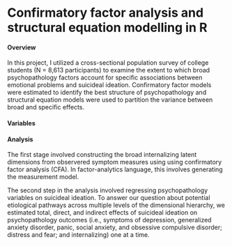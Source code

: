 # Confirmatory factor analysis and structural equation modelling in R
#### Overview
In this project, I utilized a cross-sectional population survey of college students (N = 8,613 participants) to examine the extent to which broad psychopathology factors account for specific associations between emotional problems and suicideal ideation. Confirmatory factor models were estimated to identify the best structure of psychopathology and structural equation models were used to partition the variance between broad and specific effects.
#### Variables 


#### Analysis 
The first stage involved constructing the broad internalizing latent dimensions from observered symptom measures using using confirmatory factor analysis (CFA). In factor-analytics language, this involves generating the measurement model.

The second step in the analysis involved regressing psychopathology variables on suicideal ideation. To answer our question about potential etiological pathways across multiple levels of the dimensional hierarchy, we estimated total, direct, and indirect effects of suicideal ideation on psychopathology outcomes (i.e., symptoms of depression, generalized anxiety disorder, panic, social anxiety, and obsessive compulsive disorder; distress and fear; and internalizing) one at a time.

